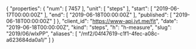 {
  "properties": {
    "num": [
      7457
    ],
    "unit": [
      "steps"
    ],
    "start": [
      "2019-06-17T00:00:00Z"
    ],
    "end": [
      "2019-06-18T00:00:00Z"
    ],
    "published": [
      "2019-06-18T00:00:00Z"
    ]
  },
  "client_id": "https://www-api.jvt.me/fit",
  "date": "2019-06-18T00:00:00Z",
  "kind": "steps",
  "h": "h-measure",
  "slug": "2019/06/wlxPP",
  "aliases": [
    "/mf2/04f47619-c1f1-4fec-a08c-a623684da0a1/"
  ]
}
